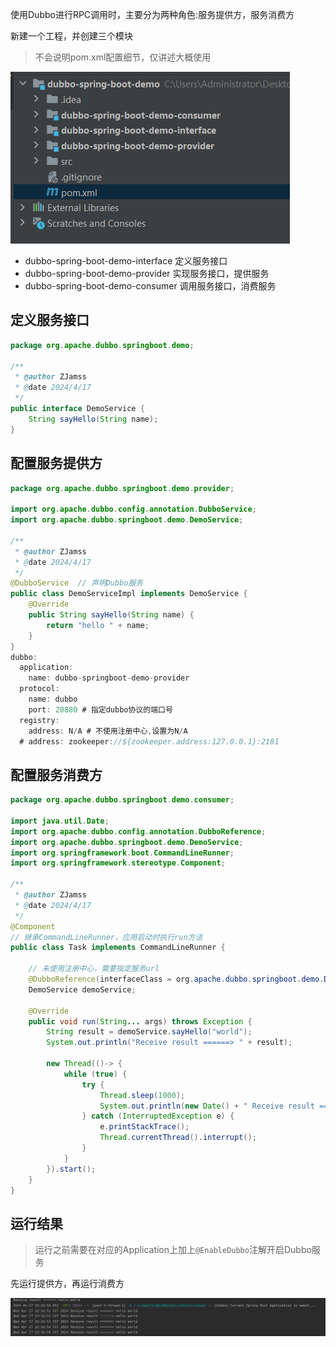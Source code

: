 使用Dubbo进行RPC调用时，主要分为两种角色:服务提供方，服务消费方

新建一个工程，并创建三个模块

> 不会说明pom.xml配置细节，仅讲述大概使用

![img](Dubbo基本使用.assets/-17210461046532.assets)

- dubbo-spring-boot-demo-interface 定义服务接口
- dubbo-spring-boot-demo-provider 实现服务接口，提供服务
- dubbo-spring-boot-demo-consumer 调用服务接口，消费服务

## 定义服务接口

```Java
package org.apache.dubbo.springboot.demo;

/**
 * @author ZJamss
 * @date 2024/4/17
 */
public interface DemoService {
    String sayHello(String name);
}
```

## 配置服务提供方

```Java
package org.apache.dubbo.springboot.demo.provider;

import org.apache.dubbo.config.annotation.DubboService;
import org.apache.dubbo.springboot.demo.DemoService;

/**
 * @author ZJamss
 * @date 2024/4/17
 */
@DubboService  // 声明Dubbo服务
public class DemoServiceImpl implements DemoService {
    @Override
    public String sayHello(String name) {
        return "hello " + name;
    }
}
dubbo:
  application:
    name: dubbo-springboot-demo-provider
  protocol:
    name: dubbo
    port: 20880 # 指定dubbo协议的端口号
  registry:
    address: N/A # 不使用注册中心,设置为N/A
  # address: zookeeper://${zookeeper.address:127.0.0.1}:2181        
```

## 配置服务消费方

```Java
package org.apache.dubbo.springboot.demo.consumer;

import java.util.Date;
import org.apache.dubbo.config.annotation.DubboReference;
import org.apache.dubbo.springboot.demo.DemoService;
import org.springframework.boot.CommandLineRunner;
import org.springframework.stereotype.Component;

/**
 * @author ZJamss
 * @date 2024/4/17
 */
@Component
// 继承CommandLineRunner，应用启动时执行run方法    
public class Task implements CommandLineRunner {
    
    // 未使用注册中心，需要指定服务url
    @DubboReference(interfaceClass = org.apache.dubbo.springboot.demo.DemoService.class,url = "127.0.0.1:20880")
    DemoService demoService;

    @Override
    public void run(String... args) throws Exception {
        String result = demoService.sayHello("world");
        System.out.println("Receive result ======> " + result);

        new Thread(()-> {
            while (true) {
                try {
                    Thread.sleep(1000);
                    System.out.println(new Date() + " Receive result ======> " + demoService.sayHello("world"));
                } catch (InterruptedException e) {
                    e.printStackTrace();
                    Thread.currentThread().interrupt();
                }
            }
        }).start();
    }
}
```

## 运行结果

> 运行之前需要在对应的Application上加上`@EnableDubbo`注解开启Dubbo服务

先运行提供方，再运行消费方

![img](Dubbo基本使用.assets/-17210461046521.assets)